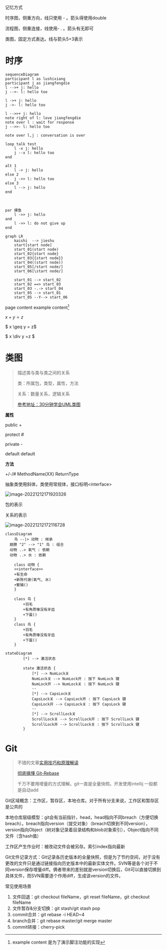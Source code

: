 记忆方式

时序图，侧重方向，线只使用 - 。箭头得使用double

流程图，侧重连接，线使用- . 。箭头有无即可

类图，固定方式表达。线与箭头5+3表示

# 时序

```mermaid
sequenceDiagram 
participant l as lushixiang
participant j as jiangfengdie 
l -->+ j: hello
j -->- l: hello too

l ->+ j: hello
j ->- l: hello too

l -->>+ j: hello
note right of l: love jiangfengdie
note over l : wait for response
j -->>- l: hello too

note over l,j : conversation is over

loop talk test
	l -x j: hello
	j --x l: hello too
end 

alt 1
	l -> j: hello 
else 2
	j ->> l: hello too
else 3 
	l --> j: hello 
end



par 摸鱼
	l ->> j: hello 
and 
	l ->> l: do not give up
end 
```

```mermaid
graph LR
	kaishi  --> jieshu
	start[start node]
	start_01(start node)
	start_02{start node}
	start_03{{start node}}
	start_04((start node))
	start_05[/start node/]
	start_06[\start node/]
	
	start_01 --> start_02
	start_02 ==> start_03
	start_03 -.-> start_04
	start_05 --> start_01
	start_05 --Y--> start_06
```

page content example content[^exampleContent]

[^exampleContent]:example content 是为了演示脚注功能的实现

$x+y=z$

$ x \geq y = z$



$ x \div y =z $





# 类图



> 描述类与类与类之间的关系
>
> 类：所属包，类型，属性，方法
>
> 关系：数量关系，逻辑关系
>
> [参考地址：30分钟学会UML类图](https://zhuanlan.zhihu.com/p/109655171)

**属性**

public +

protect #

private -

default default

**方法**

+/-/# MethodName(XX) ReturnType

抽象类使用斜体，类使用常规体，接口标明\<interface>

![image-20221212171920326](https://raw.githubusercontent.com/xiaoluxiang/picCollect/main/workDesign/img/image-20221212171920326.png)

包的表示

关系的表示

![image-20221212172116728](https://raw.githubusercontent.com/xiaoluxiang/picCollect/main/workDesign/img/image-20221212172116728.png)

```mermaid
classDiagram
	鸟 --|> 动物 : 继承
  翅膀 "2" --> "1" 鸟 : 组合
  动物 ..> 氧气 : 依赖
  动物 ..> 水 : 依赖
  
	class 动物 {
    <<interface>>
    +有生命
    +新陈代谢(氧气, 水)
    +繁殖()
	}
	
	class 鸟 {
		+羽毛
		+有角质喙没有牙齿
		+下蛋()
	}
	class 鸟 {
		+羽毛
		+有角质喙没有牙齿
		+下蛋()
	}
```





```mermaid
stateDiagram
        [*] --> 激活状态

        state 激活状态 {
            [*] --> NumLock关
            NumLock关 --> NumLock开 : 按下 NumLock 键
            NumLock开 --> NumLock关 : 按下 NumLock 键
            --
            [*] --> CapsLock关
            CapsLock关 --> CapsLock开 : 按下 CapsLock 键
            CapsLock开 --> CapsLock关 : 按下 CapsLock 键
            --
            [*] --> ScrollLock关
            ScrollLock关 --> ScrollLock开 : 按下 ScrollLock 键
            ScrollLock开 --> ScrollLock关 : 按下 ScrollLock 键
        }			
```



# Git

> 不错的文章[实用技巧和原理解读](https://colstuwjx.github.io/2020/11/git实用技巧和原理解读/)
>
> [彻底搞懂 Git-Rebase](http://jartto.wang/2018/12/11/git-rebase/)
>
> 千万不要用增量的方式理解。git一直是全量快照。开发使用intellij 一般都是自动add

Git区域概念：工作区，暂存区，本地仓库。对于所有分支来说，工作区和暂存区是公共的

本地仓库层级模型：git会有当前指针，head，head指向不同breach（方便切换breach）。breach指向version（提交对象）（breach切换到不同version），version指向Object（树对象记录着目录结构和blob对象索引），Object指向不同文件（含hash值）

工作区产生作业时：被改动文件会被另存。索引index指向最新

Git文件记录方式：Git记录各历史版本的全量快照，但是为了节约空间，对于没有更改的文件只是通过链接指向历史版本中的最新实体文件。SVN等是各个对于不同version保存增量diff。俩者带来的差别就是version切换后，Git可以直接切换到具体文件，而SVN需要逐个作用diff，生成该version的文件。

常见使用场景

1. 文件回退：git checkout fileName，git reset fileName，git checkout fileName
2. 文件暂存&分支切换：git stash/git stash pop 
3. commit合并：git rebase -i HEAD~4
4. branch合并：git rebase master/git merge master
5. commit转接：cherry-pick

